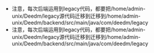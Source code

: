 - 注意，每次后端运用到legacy代码，都要把/home/admin-unix/Deedm/legacy源代码迁移到迁移到/home/admin-unix/Deedm/backend/src/main/java/com/deedm/legacy
- 注意，每次后端运用到legacy代码，都要把/home/admin-unix/Deedm/legacy源代码迁移到迁移到/home/admin-unix/Deedm/backend/src/main/java/com/deedm/legacy